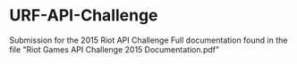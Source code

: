 # URF-API-Challenge
Submission for the 2015 Riot API Challenge
Full documentation found in the file "Riot Games API Challenge 2015 Documentation.pdf"
